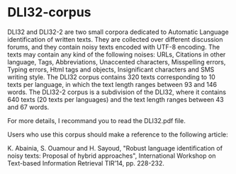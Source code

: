 # DLI32-corpus
DLI32 and DLI32-2 are two small corpora dedicated to Automatic Language identification of written texts. They are collected over different discussion forums, and they contain noisy texts encoded with UTF-8 encoding. The texts may contain any kind of the following noises: URLs, Citations in other language, Tags, Abbreviations, Unaccented characters, Misspelling errors, Typing errors, Html tags and objects, Insignificant characters and SMS writing style. The DLI32 corpus contains 320 texts corresponding to 10 texts per language, in which the text length ranges between 93 and 146 words. The DLI32-2 corpus is a subdivision of the DLI32, where it contains 640 texts (20 texts per languages) and the text length ranges between 43 and 67 words.

For more details, I recommand you to read the DLI32.pdf file.

Users who use this corpus should make a reference to the following article:

K. Abainia, S. Ouamour and H. Sayoud, "Robust language identification of noisy texts: Proposal of hybrid approaches", International Workshop on Text-based Information Retrieval TIR’14, pp. 228-232.
